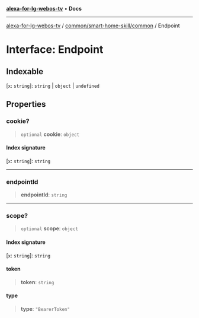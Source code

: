 [**alexa-for-lg-webos-tv**](../../../../README.md) • **Docs**

***

[alexa-for-lg-webos-tv](../../../../modules.md) / [common/smart-home-skill/common](../README.md) / Endpoint

# Interface: Endpoint

## Indexable

 \[`x`: `string`\]: `string` \| `object` \| `undefined`

## Properties

### cookie?

> `optional` **cookie**: `object`

#### Index signature

 \[`x`: `string`\]: `string`

***

### endpointId

> **endpointId**: `string`

***

### scope?

> `optional` **scope**: `object`

#### Index signature

 \[`x`: `string`\]: `string`

#### token

> **token**: `string`

#### type

> **type**: `"BearerToken"`

